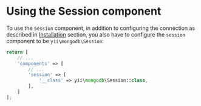 Using the Session component
===========================

To use the `Session` component, in addition to configuring the connection as described in [Installation](installation.md) section,
you also have to configure the `session` component to be `yii\mongodb\Session`:

```php
return [
    //....
    'components' => [
        // ...
        'session' => [
            '__class' => yii\mongodb\Session::class,
        ],
    ]
];
```
